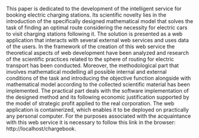 This paper is dedicated to the development of the intelligent service for booking electric charging stations. Its scientific 
novelty lies in the introduction of the specifically designed mathematical model that solves the task of finding an optimal 
route considering the necessity for electric cars to visit charging stations following it. The solution is presented 
as a web application that interacts with several external web services and uses data of the users. In the framework of 
the creation of this web service the theoretical aspects of web development have been analyzed and research of the scientific 
practices related to the sphere of routing for electric transport has been conducted. Moreover, the methodological part that 
involves mathematical modelling all possible internal and external conditions of the task and introducing the objective function 
alongside with mathematical model according to the collected scientific material has been implemented. The practical part 
deals with the software implementation of the designed method and its following economic justification supported by the model of 
strategic profit applied to the real corporation. The web application is containerized, which enables it to be deployed on 
practically any personal computer. For the purposes associated with the acquaintance with this web service it is necessary 
to follow this link in the browser: http://localhost/chargebook.